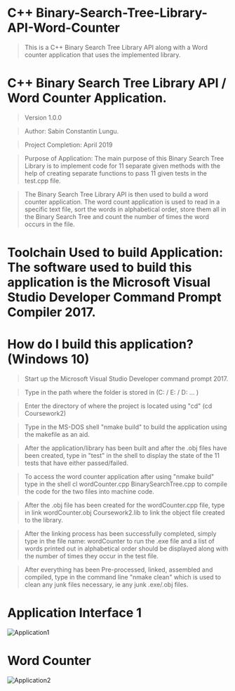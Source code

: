 # C++ Binary-Search-Tree-Library-API-Word-Counter
> This is a C++ Binary Search Tree Library API along with a Word counter application that uses the implemented library.

# C++ Binary Search Tree Library API / Word Counter Application.

> Version 1.0.0

> Author: Sabin Constantin Lungu.

> Project Completion: April 2019

> Purpose of Application: The main purpose of this Binary Search Tree Library is to implement code for 11 separate given methods with the help of creating separate functions to pass 11 given tests in the test.cpp file.

> The Binary Search Tree Library API is then used to build a word counter application. The word count application is used to read in a specific text file, sort the words in alphabetical order, store them all in the Binary Search Tree and count the number of times the word occurs in the file.

# Toolchain Used to build Application: The software used to build this application is the Microsoft Visual Studio Developer Command Prompt Compiler 2017.

# How do I build this application? (Windows 10)

> Start up the Microsoft Visual Studio Developer command prompt 2017.

> Type in the path where the folder is stored in (C: / E: / D: ... )

> Enter the directory of where the project is located using "cd"  (cd Coursework2)

> Type in the MS-DOS shell "nmake build" to build the application using the makefile as an aid.

> After the application/library has been built and after the .obj files have been created, type in "test" in the shell to display the state of the 11 tests that have either passed/failed.

> To access the word counter application after using "nmake build" type in the shell cl wordCounter.cpp BinarySearchTree.cpp to compile the code for the two files into machine code.

> After the .obj file has been created for the wordCounter.cpp file, type in link wordCounter.obj Coursework2.lib to link the object file created to the library.

> After the linking process has been successfully completed, simply type in the file name: wordCounter to run the .exe file and a list of words printed out in alphabetical order should be displayed along with the number of times they occur in the test file.

> After everything has been Pre-processed, linked, assembled and compiled, type in the command line "nmake clean" which is used to clean any junk files necessary, ie any junk .exe/.obj files.

# Application Interface 1

![Application1](https://user-images.githubusercontent.com/29733613/62426375-e35b1100-b6db-11e9-8c0d-029cef5ce66d.PNG)

# Word Counter

![Application2](https://user-images.githubusercontent.com/29733613/62426381-04bbfd00-b6dc-11e9-8a54-42b7cb7aacaa.PNG)
